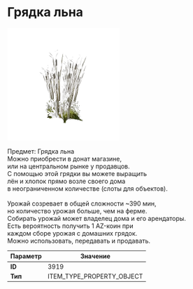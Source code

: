 # Грядка льна

![Item Image](../img/3919.webp?raw=true)

Предмет: Грядка льна<br>Можно приобрести в донат магазине,<br>или на центральном рынке у продавцов.<br>С помощью этой грядки вы можете выращить<br>лён и хлопок прямо возле своего дома<br>в неограниченном количестве (слоты для объектов).<br><br>Урожай созревает в общей сложности ~390 мин,<br>но количество урожая больше, чем на ферме.<br>Собирать урожай может владелец дома и его арендаторы.<br>Есть вероятность получить 1 AZ-коин при<br>каждом сборе урожая с домашних грядок.<br>Можно использовать, передавать и продавать.


| Параметр | Значение |
|----------|----------|
| **ID** | 3919 |
| **Тип** | ITEM_TYPE_PROPERTY_OBJECT |


